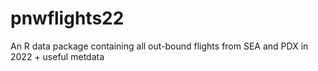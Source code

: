 # pnwflights22
An R data package containing all out-bound flights from SEA and PDX in 2022 + useful metdata
